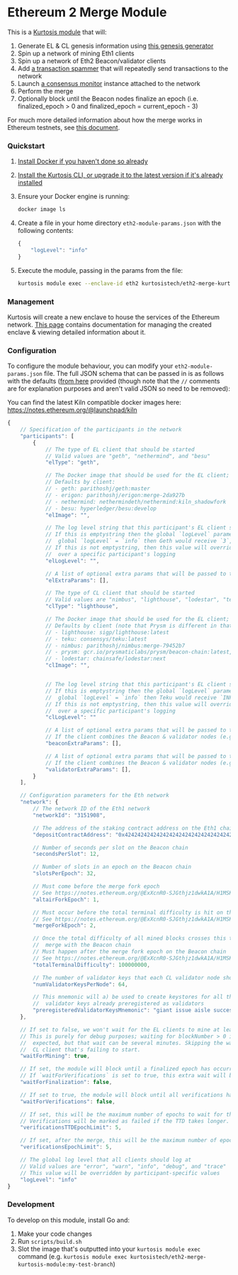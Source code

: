Ethereum 2 Merge Module
=======================
This is a [Kurtosis module][module-docs] that will:

1. Generate EL & CL genesis information using [this genesis generator](https://github.com/skylenet/ethereum-genesis-generator)
1. Spin up a network of mining Eth1 clients
1. Spin up a network of Eth2 Beacon/validator clients
1. Add [a transaction spammer](https://github.com/kurtosis-tech/tx-fuzz) that will repeatedly send transactions to the network
1. Launch [a consensus monitor](https://github.com/ralexstokes/ethereum_consensus_monitor) instance attached to the network
1. Perform the merge
1. Optionally block until the Beacon nodes finalize an epoch (i.e. finalized_epoch > 0 and finalized_epoch = current_epoch - 3)

For much more detailed information about how the merge works in Ethereum testnets, see [this document](https://notes.ethereum.org/@ExXcnR0-SJGthjz1dwkA1A/H1MSKgm3F).

### Quickstart
1. [Install Docker if you haven't done so already][docker-installation]
1. [Install the Kurtosis CLI, or upgrade it to the latest version if it's already installed][kurtosis-cli-installation]
1. Ensure your Docker engine is running:
    ```bash
    docker image ls
    ```
1. Create a file in your home directory `eth2-module-params.json` with the following contents:

    ```javascript
    {
        "logLevel": "info"
    }
    ```

1. Execute the module, passing in the params from the file:
    ```bash
    kurtosis module exec --enclave-id eth2 kurtosistech/eth2-merge-kurtosis-module --execute-params "$(cat ~/eth2-module-params.json)"
    ```

### Management
Kurtosis will create a new enclave to house the services of the Ethereum network. [This page][using-the-cli] contains documentation for managing the created enclave & viewing detailed information about it.

### Configuration
To configure the module behaviour, you can modify your `eth2-module-params.json` file. The full JSON schema that can be passed in is as follows with the defaults ([from here](https://github.com/kurtosis-tech/eth2-merge-kurtosis-module/blob/develop/kurtosis-module/impl/module_io/default_params.go) provided (though note that the `//` comments are for explanation purposes and aren't valid JSON so need to be removed):

You can find the latest Kiln compatible docker images here: https://notes.ethereum.org/@launchpad/kiln
```javascript
{
    // Specification of the participants in the network
    "participants": [
        {
            // The type of EL client that should be started
            // Valid values are "geth", "nethermind", and "besu"
            "elType": "geth",

            // The Docker image that should be used for the EL client; leave blank to use the default for the client type
            // Defaults by client:
            // - geth: parithoshj/geth:master
            // - erigon: parithoshj/erigon:merge-2da927b
            // - nethermind: nethermindeth/nethermind:kiln_shadowfork
            // - besu: hyperledger/besu:develop
            "elImage": "",

            // The log level string that this participant's EL client should log at
            // If this is emptystring then the global `logLevel` parameter's value will be translated into a string appropriate for the client (e.g. if
            //  global `logLevel` = `info` then Geth would receive `3`, Besu would receive `INFO`, etc.)
            // If this is not emptystring, then this value will override the global `logLevel` setting to allow for fine-grained control
            //  over a specific participant's logging
            "elLogLevel": "",

            // A list of optional extra params that will be passed to the EL client container for modifying its behaviour
            "elExtraParams": [],

            // The type of CL client that should be started
            // Valid values are "nimbus", "lighthouse", "lodestar", "teku", and "prysm"
            "clType": "lighthouse",

            // The Docker image that should be used for the EL client; leave blank to use the default for the client type
            // Defaults by client (note that Prysm is different in that it requires two images - a Beacon and a validator - separated by a comma):
            // - lighthouse: sigp/lighthouse:latest
            // - teku: consensys/teku:latest
            // - nimbus: parithoshj/nimbus:merge-79452b7
            // - prysm: gcr.io/prysmaticlabs/prysm/beacon-chain:latest,gcr.io/prysmaticlabs/prysm/validator:latest
            // - lodestar: chainsafe/lodestar:next
            "clImage": "",


            // The log level string that this participant's EL client should log at
            // If this is emptystring then the global `logLevel` parameter's value will be translated into a string appropriate for the client (e.g. if
            //  global `logLevel` = `info` then Teku would receive `INFO`, Prysm would receive `info`, etc.)
            // If this is not emptystring, then this value will override the global `logLevel` setting to allow for fine-grained control
            //  over a specific participant's logging
            "clLogLevel": ""

            // A list of optional extra params that will be passed to the CL client Beacon container for modifying its behaviour
            // If the client combines the Beacon & validator nodes (e.g. Teku, Nimbus), then this list will be passed to the combined Beacon-validator node
            "beaconExtraParams": [],

            // A list of optional extra params that will be passed to the CL client validator container for modifying its behaviour
            // If the client combines the Beacon & validator nodes (e.g. Teku, Nimbus), then this list will also be passed to the combined Beacon-validator node
            "validatorExtraParams": [],
        }
    ],

    // Configuration parameters for the Eth network
    "network": {
        // The network ID of the Eth1 network
        "networkId": "3151908",

        // The address of the staking contract address on the Eth1 chain
        "depositContractAddress": "0x4242424242424242424242424242424242424242",

        // Number of seconds per slot on the Beacon chain
        "secondsPerSlot": 12,

        // Number of slots in an epoch on the Beacon chain
        "slotsPerEpoch": 32,

        // Must come before the merge fork epoch
        // See https://notes.ethereum.org/@ExXcnR0-SJGthjz1dwkA1A/H1MSKgm3F
        "altairForkEpoch": 1,

        // Must occur before the total terminal difficulty is hit on the Eth1 chain
        // See https://notes.ethereum.org/@ExXcnR0-SJGthjz1dwkA1A/H1MSKgm3F
        "mergeForkEpoch": 2,

        // Once the total difficulty of all mined blocks crosses this threshold, the Eth1 chain will
        //  merge with the Beacon chain
        // Must happen after the merge fork epoch on the Beacon chain
        // See https://notes.ethereum.org/@ExXcnR0-SJGthjz1dwkA1A/H1MSKgm3F
        "totalTerminalDifficulty": 100000000,

        // The number of validator keys that each CL validator node should get
        "numValidatorKeysPerNode": 64,

        // This mnemonic will a) be used to create keystores for all the types of validators that we have and b) be used to generate a CL genesis.ssz that has the children
        //  validator keys already preregistered as validators
        "preregisteredValidatorKeysMnemonic": "giant issue aisle success illegal bike spike question tent bar rely arctic volcano long crawl hungry vocal artwork sniff fantasy very lucky have athlete"
    },

    // If set to false, we won't wait for the EL clients to mine at least 1 block before proceeding with adding the CL clients
    // This is purely for debug purposes; waiting for blockNumber > 0 is required for the CL network to behave as
    //  expected, but that wait can be several minutes. Skipping the wait can be a good way to shorten the debug loop on a
    //  CL client that's failing to start.
    "waitForMining": true,

    // If set, the module will block until a finalized epoch has occurred.
    // If `waitForVerifications` is set to true, this extra wait will be skipped.
    "waitForFinalization": false,

    // If set to true, the module will block until all verifications have passed
    "waitForVerifications": false,

    // If set, this will be the maximum number of epochs to wait for the TTD to be reached.
    // Verifications will be marked as failed if the TTD takes longer.
    "verificationsTTDEpochLimit": 5,

    // If set, after the merge, this will be the maximum number of epochs wait for the verifications to succeed. 
    "verificationsEpochLimit": 5,

    // The global log level that all clients should log at
    // Valid values are "error", "warn", "info", "debug", and "trace"
    // This value will be overridden by participant-specific values
    "logLevel": "info"
}
```

### Development
To develop on this module, install Go and:

1. Make your code changes
1. Run `scripts/build.sh`
1. Slot the image that's outputted into your `kurtosis module exec` command (e.g. `kurtosis module exec kurtosistech/eth2-merge-kurtosis-module:my-test-branch`)

<!-- Only links below here -->
[docker-installation]: https://docs.docker.com/get-docker/
[kurtosis-cli-installation]: https://docs.kurtosistech.com/installation.html
[module-docs]: https://docs.kurtosistech.com/modules.html
[using-the-cli]: https://docs.kurtosistech.com/using-the-cli.html
